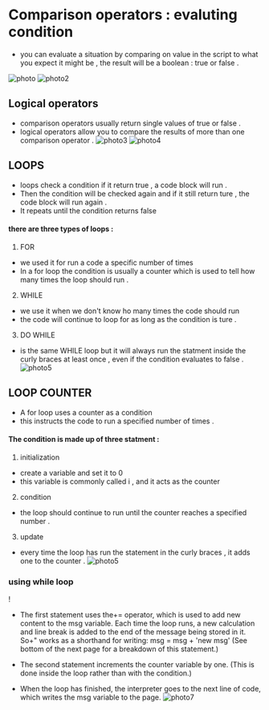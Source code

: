 # Comparison operators : evaluting condition

- you can evaluate a situation by comparing on value in the script to what you expect it might be , the result will be  a boolean : true or false . 

![photo](1.png)
![photo2](2.png) 

## Logical operators 
- comparison operators usually return single values of true or false .
- logical operators allow you to compare the results  of more than one comparison operator . 
![photo3](3.png)
![photo4](4.png)

## LOOPS 
- loops check a condition if it return true , a code block will run .
- Then the condition will be checked again and if it still return ture , the code block will run again .
- It repeats until the condition returns false 

#### there are three types of loops :
1. FOR 
- we used it for run a code a specific number of times  
- In a for loop the condition is usually a counter which is used to tell how many times the loop should run .
2. WHILE
-  we use it when we don't know ho many times the code should run 
- the code will continue to loop for as long as the condition is ture .
3. DO WHILE
- is the same WHILE loop but it will always run the statment inside the curly braces at least once , even if the condition evaluates to false . 
![photo5](5.png)

## LOOP COUNTER 
- A for loop uses  a counter as a condition 
- this instructs the code to run a specified number of times .
#### The condition is made up of three statment :
1. initialization 
- create a variable and set it to 0 
- this variable is commonly called i , and it acts as the counter 
2. condition 
- the loop should continue to run until the counter reaches a specified number .
3. update 
- every time  the loop has run the statement in the curly braces , it adds one to the counter .
![photo5](6.png)


### using while loop 
 !
- The first statement uses the+=
operator, which is used to add
new content to the msg variable.
Each time the loop runs, a new
calculation and line break is
added to the end of the message
being stored in it. So+" works as
a shorthand for writing:
msg = msg + 'new msg'
(See bottom of the next page for
a breakdown of this statement.)

- The second statement
increments the counter variable
by one. (This is done inside
the loop rather than with the
condition.)
- When the loop has finished, the
interpreter goes to the next line
of code, which writes the msg
variable to the page.
![photo7](7.png)


